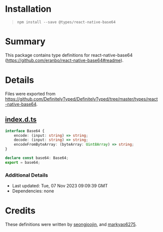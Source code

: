 # Installation
> `npm install --save @types/react-native-base64`

# Summary
This package contains type definitions for react-native-base64 (https://github.com/eranbo/react-native-base64#readme).

# Details
Files were exported from https://github.com/DefinitelyTyped/DefinitelyTyped/tree/master/types/react-native-base64.
## [index.d.ts](https://github.com/DefinitelyTyped/DefinitelyTyped/tree/master/types/react-native-base64/index.d.ts)
````ts
interface Base64 {
    encode: (input: string) => string;
    decode: (input: string) => string;
    encodeFromByteArray: (byteArray: Uint8Array) => string;
}

declare const base64: Base64;
export = base64;

````

### Additional Details
 * Last updated: Tue, 07 Nov 2023 09:09:39 GMT
 * Dependencies: none

# Credits
These definitions were written by [seongjoojin](https://github.com/seongjoojin), and [markyao6275](https://github.com/markyao6275).
